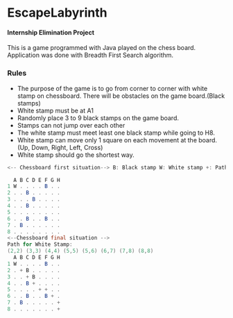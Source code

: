# EscapeLabyrinth

#### Internship Elimination Project

This is a game programmed with Java played on the chess board. Application was done with Breadth First Search algorithm.

### Rules

* The purpose of the game is to go from corner to corner with  white stamp on chessboard. There will be obstacles on the game board.(Black stamps)
* White stamp must be at A1
* Randomly place 3 to 9 black stamps on the game board.
* Stamps can not jump over each other
* The white stamp must meet least one black stamp while going to H8.
* White stamp can move only 1 square on each movement at the board. (Up, Down, Right, Left, Cross)
* White stamp should go the shortest way.

``` java
<-- Chessboard first situation--> B: Black stamp W: White stamp +: Path followed

  A B C D E F G H
1 W . . . . B . . 
2 . . B . . . . . 
3 . . . B . . . . 
4 . . B . . . . . 
5 . . . . . . . . 
6 . . B . . B . . 
7 . B . . . . . . 
8 . . . . . . . . 
<--Chessboard final situation -->
Path for White Stamp:
(2,2) (3,3) (4,4) (5,5) (5,6) (6,7) (7,8) (8,8) 
  A B C D E F G H
1 W . . . . B . . 
2 . + B . . . . . 
3 . . + B . . . . 
4 . . B + . . . . 
5 . . . . + + . . 
6 . . B . . B + . 
7 . B . . . . . + 
8 . . . . . . . + 

```
